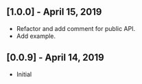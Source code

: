 ## [1.0.0] - April 15, 2019

* Refactor and add comment for public API.
* Add example.

## [0.0.9] - April 14, 2019

* Initial
